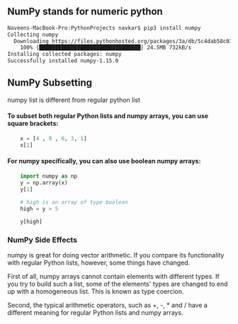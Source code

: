## NumPy stands for numeric python

```bash
Naveens-MacBook-Pro:PythonProjects navkar$ pip3 install numpy
Collecting numpy
  Downloading https://files.pythonhosted.org/packages/3a/db/5c4dab58c03a7ea2561353cb240e96198415f09d65dd63d58058e135f2f9/numpy-1.15.0-cp37-cp37m-macosx_10_6_intel.macosx_10_9_intel.macosx_10_9_x86_64.macosx_10_10_intel.macosx_10_10_x86_64.whl (24.5MB)
    100% |████████████████████████████████| 24.5MB 732kB/s 
Installing collected packages: numpy
Successfully installed numpy-1.15.0
```

## NumPy Subsetting

numpy list is different from regular python list

#### To subset both regular Python lists and numpy arrays, you can use square brackets:

```python
    x = [4 , 9 , 6, 3, 1]
    x[1]
```    

#### For numpy specifically, you can also use boolean numpy arrays:

```python    
    import numpy as np
    y = np.array(x)
    y[1]

    # high is an array of type boolean
    high = y > 5
    
    y[high]

```

### NumPy Side Effects

numpy is great for doing vector arithmetic. If you compare its functionality with regular Python lists, however, some things have changed.

First of all, numpy arrays cannot contain elements with different types. If you try to build such a list, some of the elements' types are changed to end up with a homogeneous list. This is known as type coercion.

Second, the typical arithmetic operators, such as +, -, * and / have a different meaning for regular Python lists and numpy arrays.


